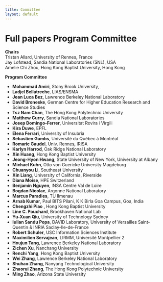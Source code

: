 ```yaml
---
title: Committee
layout: default
---
```


# Full papers Program Committee

**Chairs**<br>
Tristan Allard, University of Rennes, France<br>
Jay Lofstead, Sandia National Laboratories (SNL), USA<br>
Amelie Chi Zhou, Hong Kong Baptist University, Hong Kong<br>

**Program Committee**<br>

* **Mohammad Amiri**, Stony Brook University, <br>
* **Ladjel Bellatreche**, LIAS/ENSMA<br>
* **Jean Luca Bez**, Lawrence Berkeley National Laboratory<br>
* **David Broneske**, German Centre for Higher Education Research and Science Studies<br>
* **Tsz Nam Chan**, The Hong Kong Polytechnic University<br>
* **Matthew Curry**, Sandia National Laboratories<br>
* **Josep Domingo-Ferrer**, Universitat Rovira i Virgili<br>
* **Kira Duwe**, EPFL<br>
* **Elena Ferrari**, University of Insubria<br>
* **Sebastien Gambs**, Université du Québec à Montréal<br>
* **Romaric Gaudel**, Univ. Rennes, IRISA<br>
* **Karlyn Harrod**, Oak Ridge National Laboratory<br>
* **Xin	Huang**, Hong Kong Baptist University<br>
* **Jeong-Hyon Hwang**, State University of New York, University at Albany<br>
* **Michael Kuhn**, Otto von Guericke University Magdeburg<br>
* **Chuanyou Li**, Southeast University<br>
* **Xin Liang**, University of California, Riverside<br>
* **Diana Moise**, HPE Switzerland<br>
* **Benjamin	Nguyen**, INSA Centre Val de Loire<br>
* **Bogdan Nicolae**, Argonne National Laboratory<br>
* **Marcus Paradies**, TU Ilmenau<br>
* **Arnab Kumar**, Paul	BITS Pilani, K K Birla Goa Campus, Goa, India<br>
* **Chengzhi	Piao**	, Hong Kong Baptist University<br>
* **Line C. Pouchard**, Brookhaven National Lab<br>
* **Yu-Xuan	Qiu**, University of Technology Sydney<br>
* **Iulian Sandu Popa**, DAVID Laboratory, University of Versailles Saint-Quentin & INRIA Saclay-Ile-de-France<br>
* **Robert Schuler**, USC Information Sciences Institute<br>
* **Maximilien Servajean**, LIRMM, Université Montpellier 2<br>
* **Houjun Tang**, Lawrence Berkeley National Laboratory<br>
* **Zichen Xu**, Nanchang University<br>
* **Renchi Yang**, Hong Kong Baptist University<br>
* **Wei	Zhang**, Lawrence Berkeley National Laboratory<br>
* **Shuhao Zhang**, Nanyang Technological University<br>
* **Zhaorui Zhang**, The Hong Kong Polytechnic University<br>
* **Ming Zhao**, Arizona State University<br>
